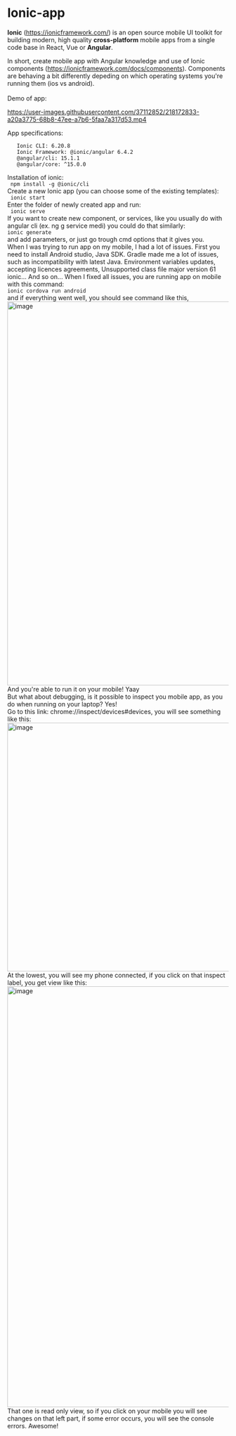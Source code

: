 # Ionic-app  
**Ionic** (https://ionicframework.com/) is an open source mobile UI toolkit for building modern, high quality **cross-platform** mobile apps from a single code base in React, Vue or **Angular**.

In short, create mobile app with Angular knowledge and use of Ionic components (https://ionicframework.com/docs/components). Components are behaving a bit differently depeding on which operating systems you're running them (ios vs android).  
<br>
Demo of app:  


https://user-images.githubusercontent.com/37112852/218172833-a20a3775-68b8-47ee-a7b6-5faa7a317d53.mp4

  
App specifications:  
``` 
   Ionic CLI: 6.20.8   
   Ionic Framework: @ionic/angular 6.4.2  
   @angular/cli: 15.1.1  
   @angular/core: ^15.0.0  
  ``` 

Installation of ionic:  
``` npm install -g @ionic/cli```   
Create a new Ionic app (you can choose some of the existing templates):    
``` ionic start```   
Enter the folder of newly created app and run:  
``` ionic serve```     
If you want to create new component, or services, like you usually do with angular cli (ex. ng g service medi) you could do that similarly:  
 ```ionic generate```  
 and add parameters, or just go trough cmd options that it gives you.  
 When I was trying to run app on my mobile, I had a lot of issues. First you need to install Android studio, Java SDK. Gradle made me a lot of issues, such as incompatibility with latest Java. Environment variables updates, accepting licences agreements, Unsupported class file major version 61  ionic... And so on... When I fixed all issues, you are running app on mobile with this command:   
  ```ionic cordova run android```  
  and if everything went well, you should see command like this,   
<img width="874" alt="image" src="https://user-images.githubusercontent.com/37112852/218174781-2e89483e-91d9-4b20-827c-e81bd68bf35a.png">
  And you're able to run it on your mobile! Yaay   
  But what about debugging, is it possible to inspect you mobile app, as you do when running on your laptop? Yes!  
  Go to this link: chrome://inspect/devices#devices, you will see something like this:  
  <img width="566" alt="image" src="https://user-images.githubusercontent.com/37112852/218175212-42d06cce-f638-4f3b-9575-c78b6479ed7e.png">
  At the lowest, you will see my phone connected, if you click on that inspect label, you get view like this:  
  <img width="958" alt="image" src="https://user-images.githubusercontent.com/37112852/218175414-1c337a35-56d3-40f1-9c27-3eef186ed5ac.png">
 That one is read only view, so if you click on your mobile you will see changes on that left part, if some error occurs, you will see the console errors. Awesome!  
  
  
  
